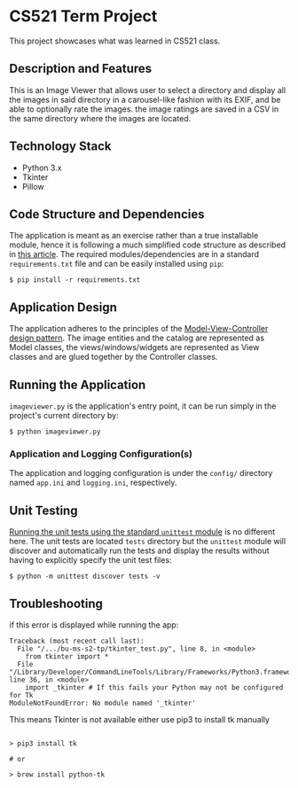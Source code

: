 # CS521 Term Project

This project showcases what was learned in CS521 class.  

## Description and Features

This is an Image Viewer that allows user to select a directory and display all the images in said directory in a carousel-like fashion with its EXIF, and be able to optionally rate the images.  the image ratings are saved in a CSV in the same directory where the images are located.

## Technology Stack

- Python 3.x
- Tkinter
- Pillow

## Code Structure and Dependencies

The application is meant as an exercise rather than a true installable module, hence it is following a much simplified code structure as described in [this article](https://realpython.com/python-application-layouts/#one-off-script).  The required modules/dependencies are in a standard `requirements.txt` file and can be easily installed using `pip`:

```shell
$ pip install -r requirements.txt
```

## Application Design

The application adheres to the principles of the [Model-View-Controller design pattern](https://en.wikipedia.org/wiki/Model–view–controller).  The image entities and the catalog are represented as Model classes, the views/windows/widgets are represented as View classes and are glued together by the Controller classes.

## Running the Application

`imageviewer.py` is the application's entry point, it can be run simply in the project's current directory by:

```shell
$ python imageviewer.py
```

### Application and Logging Configuration(s)

The application and logging configuration is under the `config/` directory named `app.ini` and `logging.ini`, respectively.

## Unit Testing

[Running the unit tests using the standard `unittest` module](https://docs.python.org/3/library/unittest.html) is no different here.  The unit tests are located `tests` directory but the `unittest` module will discover and automatically run the tests and display the results without having to explicitly specify the unit test files:

```shell
$ python -m unittest discover tests -v
```

## Troubleshooting

if this error is displayed while running the app:

```shell
Traceback (most recent call last):
  File "/.../bu-ms-s2-tp/tkinter_test.py", line 8, in <module>
    from tkinter import *
  File "/Library/Developer/CommandLineTools/Library/Frameworks/Python3.framework/Versions/3.7/lib/python3.7/tkinter/__init__.py", line 36, in <module>
    import _tkinter # If this fails your Python may not be configured for Tk
ModuleNotFoundError: No module named '_tkinter'
```

This means Tkinter is not available either use pip3 to install tk manually
```shell

> pip3 install tk

# or

> brew install python-tk

```

